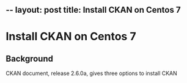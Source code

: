 --
layout: post
title: Install CKAN on Centos 7
--
# Install CKAN on Centos 7

## Background

CKAN document, release 2.6.0a, gives three options to install CKAN
